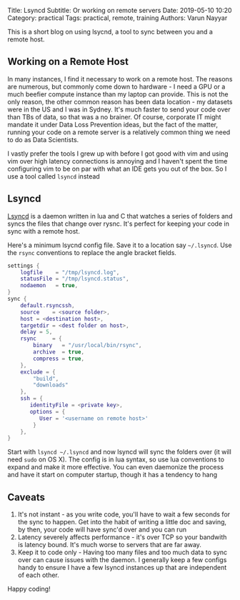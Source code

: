 Title: Lsyncd
Subtitle: Or working on remote servers
Date: 2019-05-10 10:20
Category: practical
Tags: practical, remote, training
Authors: Varun Nayyar


This is a short blog on using lsycnd, a tool to sync between you and a remote host.

## Working on a Remote Host

In many instances, I find it necessary to work on a remote host. The reasons are numerous, but commonly come down to hardware - I need a GPU or a much beefier compute instance than my laptop can provide. This is not the only reason, the other common reason has been data location - my datasets were in the US and I was in Sydney. It's much faster to send your code over than TBs of data, so that was a no brainer. Of course, corporate IT might mandate it under Data Loss Prevention ideas, but the fact of the matter, running your code on a remote server is a relatively common thing we need to do as Data Scientists.

I vastly prefer the tools I grew up with before I got good with vim and using vim over high latency connections is annoying and I haven't spent the time configuring vim to be on par with what an IDE gets you out of the box. So I use a tool called `lsyncd` instead

## Lsyncd

[Lsyncd](https://github.com/axkibe/lsyncd) is a daemon written in lua and C that watches a series of folders and syncs the files that change over rysnc. It's perfect for keeping your code in sync with a remote host. 

Here's a minimum lsycnd config file. Save it to a location say `~/.lsyncd`. Use the `rsync` conventions to replace the angle bracket fields.

```lua
settings {
    logfile    = "/tmp/lsyncd.log",
    statusFile = "/tmp/lsyncd.status",
    nodaemon   = true,
}
sync {
    default.rsyncssh,
    source    = <source folder>,
    host = <destination host>,
    targetdir = <dest folder on host>,
    delay = 5,
    rsync     = {
        binary   = "/usr/local/bin/rsync",
        archive  = true,
        compress = true,
    },
    exclude = {
        "build",
        "downloads"
    },
    ssh = {
       identityFile = <private key>,
       options = {
          User = '<username on remote host>'
        }
    },    
}
```

Start with `lsyncd ~/.lsyncd` and now lsyncd will sync the folders over (it will need `sudo` on OS X). The config is in lua syntax, so use lua conventions to expand and make it more effective. You can even daemonize the process and have it start on computer startup, though it has a tendency to hang

## Caveats

1. It's not instant - as you write code, you'll have to wait a few seconds for the sync to happen. Get into the habit of writing a little doc and saving, by then, your code will have sync'd over and you can run
2. Latency severely affects performance - it's over TCP so your bandwith is latency bound. It's much worse to servers that are far away. 
3. Keep it to code only - Having too many files and too much data to sync over can cause issues with the daemon. I generally keep a few configs handy to ensure I have a few lsyncd instances up that are independent of each other.

Happy coding!

